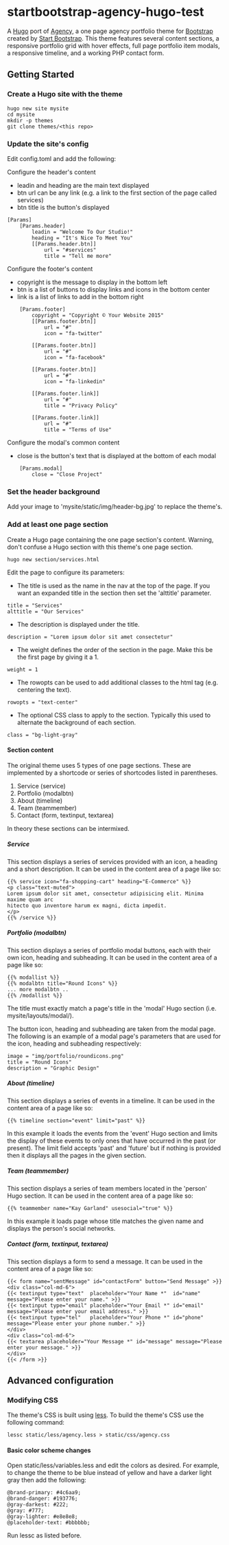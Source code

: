 # startbootstrap-agency-hugo-test

A [Hugo](http://gohugo.io) port of
[Agency](http://startbootstrap.com/template-overviews/agency/), a one page
agency portfolio theme for [Bootstrap](http://getbootstrap.com/) created by
[Start Bootstrap](http://startbootstrap.com/). This theme features several
content sections, a responsive portfolio grid with hover effects, full page
portfolio item modals, a responsive timeline, and a working PHP contact form.

## Getting Started

### Create a Hugo site with the theme

```
hugo new site mysite
cd mysite
mkdir -p themes
git clone themes/<this repo>
```

### Update the site's config

Edit config.toml and add the following:

Configure the header's content
* leadin and heading are the main text displayed
* btn url can be any link (e.g. a link to the first section of the page called services)
* btn title is the button's displayed
```
[Params]
    [Params.header]
        leadin = "Welcome To Our Studio!"
        heading = "It's Nice To Meet You"
        [[Params.header.btn]]
            url = "#services"
            title = "Tell me more"
```

Configure the footer's content
* copyright is the message to display in the bottom left
* btn is a list of buttons to display links and icons in the bottom center
* link is a list of links to add in the bottom right
```
    [Params.footer]
        copyright = "Copyright © Your Website 2015"
        [[Params.footer.btn]]
            url = "#"
            icon = "fa-twitter"

        [[Params.footer.btn]]
            url = "#"
            icon = "fa-facebook"

        [[Params.footer.btn]]
            url = "#"
            icon = "fa-linkedin"

        [[Params.footer.link]]
            url = "#"
            title = "Privacy Policy"

        [[Params.footer.link]]
            url = "#"
            title = "Terms of Use"
```

Configure the modal's common content
* close is the button's text that is displayed at the bottom of each modal
```
    [Params.modal]
        close = "Close Project"
```

### Set the header background

Add your image to 'mysite/static/img/header-bg.jpg' to replace the theme's.

### Add at least one page section

Create a Hugo page containing the one page section's content.  Warning, don't confuse a Hugo section with this
theme's one page section.
```
hugo new section/services.html
```

Edit the page to configure its parameters:
* The title is used as the name in the nav at the top of the page.  If you want
  an expanded title in the section then set the 'alttitle' parameter.
```
title = "Services"                                                              
alttitle = "Our Services"                                                              
```
* The description is displayed under the title.
```
description = "Lorem ipsum dolor sit amet consectetur"                          
```
* The weight defines the order of the section in the page.  Make this be the
  first page by giving it a 1.
```
weight = 1                                                                      
```
* The rowopts can be used to add additional classes to the html tag (e.g.
  centering the text).
```
rowopts = "text-center"                                                         
```
* The optional CSS class to apply to the section.  Typically this used to
  alternate the background of each section.
```
class = "bg-light-gray"
```
                                                                                
#### Section content

The original theme uses 5 types of one page sections.  These are implemented by
a shortcode or series of shortcodes listed in parentheses.

1. Service (service)
2. Portfolio (modalbtn)
3. About (timeline)
4. Team (teammember)
5. Contact (form, textinput, textarea)

In theory these sections can be intermixed.

##### Service

This section displays a series of services provided with an icon, a heading and
a short description.  It can be used in the content area of a page like so:
```
{{% service icon="fa-shopping-cart" heading="E-Commerce" %}}                    
<p class="text-muted">                                                          
Lorem ipsum dolor sit amet, consectetur adipisicing elit. Minima maxime quam arc
hitecto quo inventore harum ex magni, dicta impedit.                            
</p>                                                                            
{{% /service %}}                                                                
```

##### Portfolio (modalbtn)

This section displays a series of portfolio modal buttons, each with their own
icon, heading and subheading.  It can be used in the content area of a page like so:
```
{{% modallist %}}
{{% modalbtn title="Round Icons" %}}
... more modalbtn ..
{{% /modallist %}}
```
The title must exactly match a page's title in the 'modal' Hugo section (i.e.
mysite/layouts/modal/).

The button icon, heading and subheading are taken from the modal page.  The
following is an example of a modal page's parameters that are used for the
icon, heading and subheading respectively:
```
image = "img/portfolio/roundicons.png"
title = "Round Icons"                 
description = "Graphic Design"        
```

##### About (timeline)

This section displays a series of events in a timeline.  It can be used in the
content area of a page like so:
```
{{% timeline section="event" limit="past" %}}
```
In this example it loads the events from the 'event' Hugo section and limits
the display of these events to only ones that have occurred in the past (or
present).  The limit field accepts 'past' and 'future' but if nothing is
provided then it displays all the pages in the given section.

##### Team (teammember)

This section displays a series of team members located in the 'person' Hugo
section.  It can be used in the content area of a page like so:
```
{{% teammember name="Kay Garland" usesocial="true" %}}
```
In this example it loads page whose title matches the given name and displays
the person's social networks.

##### Contact (form, textinput, textarea)

This section displays a form to send a message.  It can be used in the content area of a page like so:
```
{{< form name="sentMessage" id="contactForm" button="Send Message" >}}
<div class="col-md-6">
{{< textinput type="text"  placeholder="Your Name *"  id="name"  message="Please enter your name." >}}
{{< textinput type="email" placeholder="Your Email *" id="email" message="Please enter your email address." >}}
{{< textinput type="tel"   placeholder="Your Phone *" id="phone" message="Please enter your phone number." >}}
</div>
<div class="col-md-6">
{{< textarea placeholder="Your Message *" id="message" message="Please enter your message." >}}
</div>
{{< /form >}}
```

## Advanced configuration

### Modifying CSS

The theme's CSS is built using [less](http://lesscss.org/).  To build the theme's CSS use the following command:
```
lessc static/less/agency.less > static/css/agency.css
``` 

#### Basic color scheme changes

Open static/less/variables.less and edit the colors as desired.  For example, to change the theme to be blue instead of yellow and have a darker light gray then add the following:
```
@brand-primary: #4c6aa9;
@brand-danger: #193776;
@gray-darkest: #222;
@gray: #777;
@gray-lighter: #e8e8e8;
@placeholder-text: #bbbbbb;
```
Run lessc as listed before.


